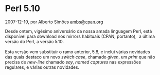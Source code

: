 
# Perl 5.10

 2007-12-19, por Alberto Simões <ambs@cpan.org>

Desde ontem, vigésimo aniversário da nossa amada linguagem Perl, está disponível para download nos mirrors habituais (CPAN, portanto),&nbsp; a última versão do Perl, a versão 5.10.<br /><br />Esta versão vem substituir o ramo anterior, 5.8, e inclui várias novidades das quais destaco um novo <i>switch case</i>, chamado <i>given</i>, um <i>print</i> que não precisa de <i>new-line</i> chamado <i>say</i>, <i>named captures</i> nas expressões regulares, e várias outras novidades.<br /> 
